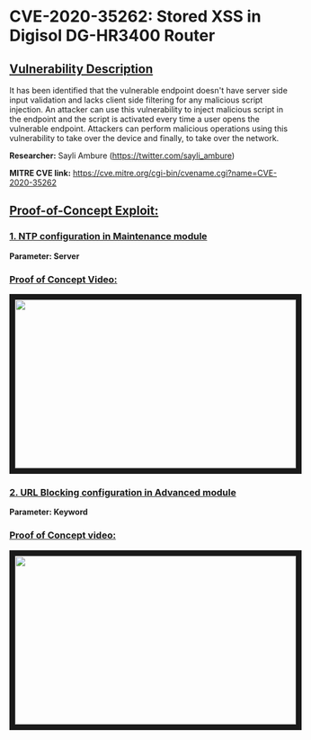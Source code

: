 # CVE-2020-35262: Stored XSS in Digisol DG-HR3400 Router

## **[Vulnerability Description]()**

It has been identified that the vulnerable endpoint doesn't have server side input validation and lacks client side filtering for any malicious script injection. An attacker can use this vulnerability to inject malicious script in the endpoint and the script is activated every time a user opens the vulnerable endpoint. Attackers can perform malicious operations using this vulnerability to take over the device and finally, to take over the network.

**Researcher:** Sayli Ambure (https://twitter.com/sayli_ambure)  

**MITRE CVE link:** https://cve.mitre.org/cgi-bin/cvename.cgi?name=CVE-2020-35262

## **[Proof-of-Concept Exploit:]()**

### **[1. NTP configuration in Maintenance module]()**

**Parameter: Server**

### **[Proof of Concept Video:]()**

<a href="http://www.youtube.com/watch?feature=player_embedded&v=E5wEzf-gkOE
" target="_blank"><img src="http://img.youtube.com/vi/E5wEzf-gkOE/0.jpg" 
 width="500" height="300" border="10" /></a>
 
 ### **[2. URL Blocking configuration in Advanced module]()**
 
 **Parameter: Keyword**
 
 ### **[Proof of Concept video:]()**
 
<a href="http://www.youtube.com/watch?feature=player_embedded&v=VJVjuLYbgcQ
" target="_blank"><img src="http://img.youtube.com/vi/VJVjuLYbgcQ/0.jpg" 
 width="500" height="300" border="10" /></a>
